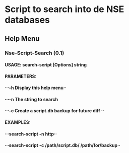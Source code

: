 # Script to search into de NSE databases

## Help Menu

### Nse-Script-Search (0.1)
#### USAGE: search-script [Options] string
#### PARAMETERS:
#### ⋅⋅⋅-h  Display this help menu⋅⋅
#### ⋅⋅⋅-n  The string to search
#### ⋅⋅⋅-c  Create a script.db backup for future diff <default name scriptbkp.db>⋅⋅
#### EXAMPLES:
#### ⋅⋅⋅search-script -n http⋅⋅
#### ⋅⋅⋅search-script -c /path/script.db/ /path/for/backup⋅⋅
